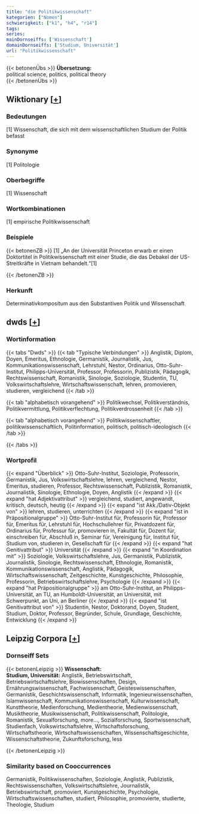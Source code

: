 ```yaml
---
title: "die Politikwissenschaft"
kategorien: ["Nomen"]
schwierigkeit: ["k1", "h4", "r14"]
tags:
series:
mainDornseiffs: ['Wissenschaft']
domainDornseiffs: ['Studium, Universität']
url: "Politikwissenschaft"
---
```


{{< betonenÜbs >}}
**Übersetzung:**  
political science, politics, political theory  
{{< /betonenÜbs >}}

## Wiktionary [[+](https://de.wiktionary.org/wiki/Politikwissenschaft)]

### Bedeutungen
[1] Wissenschaft, die sich mit dem wissenschaftlichen Studium der Politik befasst  

### Synonyme
[1] Politologie  

### Oberbegriffe
[1] Wissenschaft  

### Wortkombinationen
[1] empirische Politikwissenschaft  

### Beispiele
{{< betonenZB >}}
[1] „An der Universität Princeton erwarb er einen Doktortitel in Politikwissenschaft mit einer Studie, die das Debakel der US-Streitkräfte in Vietnam behandelt.“[1]  

{{< /betonenZB >}}
### Herkunft
Determinativkompositum aus den Substantiven Politik und Wissenschaft  



## dwds [[+](https://www.dwds.de/wb/Politikwissenschaft)]

### Wortinformation
{{< tabs "Dwds" >}}
{{< tab "Typische Verbindungen" >}}
Anglistik, Diplom, Doyen, Emeritus, Ethnologie, Germanistik, Journalistik, Jus, Kommunikationswissenschaft, Lehrstuhl, Nestor, Ordinarius, Otto-Suhr-Institut, Philipps-Universität, Professor, Professorin, Publizistik, Pädagogik, Rechtswissenschaft, Romanistik, Sinologie, Soziologie, Studentin, TU, Volkswirtschaftslehre, Wirtschaftswissenschaft, lehren, promovieren, studieren, vergleichend
{{< /tab >}}

{{< tab "alphabetisch vorangehend" >}}
Politikwechsel, Politikverständnis, Politikvermittlung, Politikverflechtung, Politikverdrossenheit
{{< /tab >}}

{{< tab "alphabetisch vorangehend" >}}
Politikwissenschaftler, politikwissenschaftlich, Politinformation, politisch, politisch-ideologisch
{{< /tab >}}

{{< /tabs >}}

### Wortprofil
{{< expand "Überblick" >}} Otto-Suhr-Institut, Soziologie, Professorin, Germanistik, Jus, Volkswirtschaftslehre, lehren, vergleichend, Nestor, Emeritus, studieren, Professor, Rechtswissenschaft, Publizistik, Romanistik, Journalistik, Sinologie, Ethnologie, Doyen, Anglistik {{< /expand >}}
{{< expand "hat Adjektivattribut" >}} vergleichend, studiert, angewandt, kritisch, deutsch, heutig {{< /expand >}}
{{< expand "ist Akk./Dativ-Objekt von" >}} lehren, studieren, unterrichten {{< /expand >}}
{{< expand "ist in Präpositionalgruppe" >}} Otto-Suhr-Institut für, Professorin für, Professor für, Emeritus für, Lehrstuhl für, Hochschullehrer für, Privatdozent für, Ordinarius für, Professur für, promovieren in, Fakultät für, Dozent für, einschreiben für, Abschluß in, Seminar für, Vereinigung für, Institut für, Studium von, studieren in, Gesellschaft für {{< /expand >}}
{{< expand "hat Genitivattribut" >}} Universität {{< /expand >}}
{{< expand "in Koordination mit" >}} Soziologie, Volkswirtschaftslehre, Jus, Germanistik, Publizistik, Journalistik, Sinologie, Rechtswissenschaft, Ethnologie, Romanistik, Kommunikationswissenschaft, Anglistik, Pädagogik, Wirtschaftswissenschaft, Zeitgeschichte, Kunstgeschichte, Philosophie, Professorin, Betriebswirtschaftslehre, Psychologie {{< /expand >}}
{{< expand "hat Präpositionalgruppe" >}} am Otto-Suhr-Institut, an Philipps-Universität, an TU, an Humboldt-Universität, an Universität, mit Schwerpunkt, an Uni, an Berliner {{< /expand >}}
{{< expand "ist Genitivattribut von" >}} Studentin, Nestor, Doktorand, Doyen, Student, Studium, Doktor, Professor, Begründer, Schule, Grundlage, Geschichte, Entwicklung {{< /expand >}}

## Leipzig Corpora [[+](https://corpora.uni-leipzig.de/en/res?word=Politikwissenschaft&corpusId=deu_newscrawl-public_2018)]

### Dornseiff Sets
{{< betonenLeipzig >}}
**Wissenschaft:**  
**Studium, Universität:** Anglistik, Betriebswirtschaft, Betriebswirtschaftslehre, Biowissenschaften, Design, Ernährungswissenschaft, Fachwissenschaft, Geisteswissenschaften, Germanistik, Geschichtswissenschaft, Informatik, Ingenieurwissenschaften, Islamwissenschaft, Kommunikationswissenschaft, Kulturwissenschaft, Kunsttheorie, Medienforschung, Medientheorie, Medienwissenschaft, Musiktheorie, Musikwissenschaft, Politikwissenschaft, Politologie, Romanistik, Sexualforschung, more..., Sozialforschung, Sportwissenschaft, Studienfach, Volkswirtschaftslehre, Wirtschaftsforschung, Wirtschaftstheorie, Wirtschaftswissenschaften, Wissenschaftsgeschichte, Wissenschaftstheorie, Zukunftsforschung, less  

{{< /betonenLeipzig >}}

### Similarity based on Cooccurrences
Germanistik, Politikwissenschaften, Soziologie, Anglistik, Publizistik, Rechtswissenschaften, Volkswirtschaftslehre, Journalistik, Betriebswirtschaft, promoviert, Kunstgeschichte, Psychologie, Wirtschaftswissenschaften, studiert, Philosophie, promovierte, studierte, Theologie, Studium


